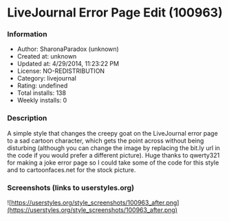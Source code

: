 # LiveJournal Error Page Edit (100963)

### Information
- Author: SharonaParadox (unknown)
- Created at: unknown
- Updated at: 4/29/2014, 11:23:22 PM
- License: NO-REDISTRIBUTION
- Category: livejournal
- Rating: undefined
- Total installs: 138
- Weekly installs: 0


### Description
A simple style that changes the creepy goat on the LiveJournal error page to a sad cartoon character, which gets the point across without being disturbing (although you can change the image by replacing the bit.ly url in the code if you would prefer a different picture). Huge thanks to qwerty321 for making a joke error page so I could take some of the code for this style and to cartoonfaces.net for the stock picture.


### Screenshots (links to userstyles.org)
![https://userstyles.org/style_screenshots/100963_after.png](https://userstyles.org/style_screenshots/100963_after.png)


